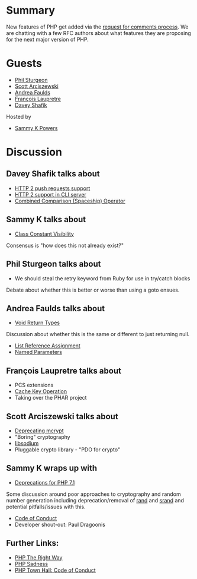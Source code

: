 # Summary
New features of PHP get added via the [request for comments process](https://wiki.php.net/rfc). We are chatting with a few RFC authors about what features they are proposing for the next major version of PHP.

# Guests
* [Phil Sturgeon](https://twitter.com/philsturgeon)
* [Scott Arciszewski](https://twitter.com/voodooKobra)
* [Andrea Faulds](https://twitter.com/AndreaFaulds)
* [François Laupretre](https://twitter.com/flaupretre)
* [Davey Shafik](https://twitter.com/dshafik)

Hosted by
* [Sammy K Powers](https://twitter.com/SammyK)

# Discussion
## Davey Shafik talks about
* [HTTP 2 push requests support](https://wiki.php.net/rfc/curl_http2_push)
* [HTTP 2 support in CLI server](https://wiki.php.net/rfc/cli_server_http2)
* [Combined Comparison (Spaceship) Operator](https://wiki.php.net/rfc/combined-comparison-operator)

## Sammy K talks about
* [Class Constant Visibility](https://wiki.php.net/rfc/class_const_visibility)

Consensus is "how does this not already exist?"

## Phil Sturgeon talks about
* We should steal the retry keyword from Ruby for use in try/catch blocks

Debate about whether this is better or worse than using a goto ensues.

## Andrea Faulds talks about
* [Void Return Types](https://wiki.php.net/rfc/void_return_type)

Discussion about whether this is the same or different to just returning null.

* [List Reference Assignment](https://wiki.php.net/rfc/list_reference_assignment)
* [Named Parameters](https://wiki.php.net/rfc/named_params)

## François Laupretre talks about
* PCS extensions
* [Cache Key Operation](https://wiki.php.net/rfc/streams-is-cacheable)
* Taking over the PHAR project

## Scott Arciszewski talks about
* [Deprecating mcrypt](https://wiki.php.net/rfc/deprecate_mcrypt_rand)
* "Boring" cryptography
* [libsodium](https://github.com/jedisct1/libsodium)
* Pluggable crypto library - "PDO for crypto"

## Sammy K wraps up with 
* [Deprecations for PHP 7.1](https://wiki.php.net/rfc/deprecations_php_7_1)

Some discussion around poor approaches to cryptography and random number generation including deprecation/removal of [rand](http://php.net/manual/en/function.rand.php) and [srand](http://php.net/manual/en/function.srand.php) and potential pitfalls/issues with this.

* [Code of Conduct](https://wiki.php.net/rfc/adopt-code-of-conduct)
* Developer shout-out: Paul Dragoonis

## Further Links:
* [PHP The Right Way](http://www.phptherightway.com/)
* [PHP Sadness](http://phpsadness.com/)
* [PHP Town Hall: Code of Conduct](https://phptownhall.com/episode-48-code-of-conduct/)
